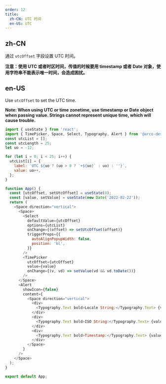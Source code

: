 ```yaml
---
order: 12
title:
  zh-CN: UTC 时间
  en-US: UTC
---
```


## zh-CN

通过 `utcOffset` 字段设置 UTC 时间。

**注意：使用 UTC 或者时区时间，传值的时候要用 timestamp 或者 Date 对象，使用字符串不能表示唯一时间，会造成困扰。**

## en-US

Use `utcOffset` to set the UTC time.

**Note: When using UTC or time zonetime, use timestamp or Date object when passing value. Strings cannot represent unique time, which will cause trouble.**

```js
import { useState } from 'react';
import { TimePicker, Space, Select, Typography, Alert } from '@arco-design/web-react';
const utcList = [];
const utcLength = 25;
let uo = -12;

for (let i = 0; i < 25; i++) {
  utcList[i] = {
    label: `UTC ${uo ? (uo > 0 ? `+${uo}` : uo) : ''}`,
    value: uo++,
  };
}

function App() {
  const [utcOffset, setUtcOffset] = useState(0);
  const [value, setValue] = useState(new Date('2022-02-22'));
  return (
    <Space direction="vertical">
      <Space>
        <Select
          defaultValue={utcOffset}
          options={utcList}
          onChange={(offset) => setUtcOffset(offset)}
          triggerProps={{
            autoAlignPopupWidth: false,
            position: 'bl',
          }}
        />
        <TimePicker
          utcOffset={utcOffset}
          value={value}
          onChange={(v, vd) => setValue(vd && vd.toDate())}
        />
      </Space>
      <Alert
        showIcon={false}
        content={
          <Space direction="vertical">
            <div>
              <Typography.Text bold>Locale String:</Typography.Text> {value.toLocaleString('en-US')}
            </div>
            <div>
              <Typography.Text bold>ISO String:</Typography.Text> {value.toISOString()}
            </div>
            <div>
              <Typography.Text bold>Timestamp:</Typography.Text> {value.valueOf()}
            </div>
          </Space>
        }
      />
    </Space>
  );
}

export default App;
```
